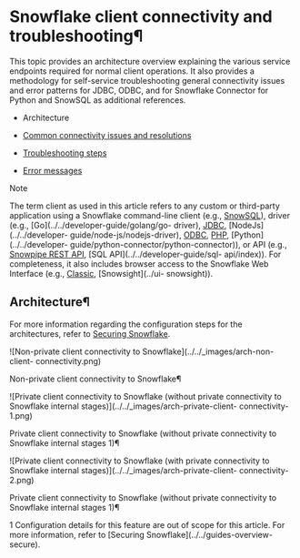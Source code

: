 # Snowflake client connectivity and troubleshooting¶

This topic provides an architecture overview explaining the various service
endpoints required for normal client operations. It also provides a
methodology for self-service troubleshooting general connectivity issues and
error patterns for JDBC, ODBC, and for Snowflake Connector for Python and
SnowSQL as additional references.

  * Architecture

  * [Common connectivity issues and resolutions](common-issues)

  * [Troubleshooting steps](troubleshooting-steps)

  * [Error messages](error-messages)

Note

The term client as used in this article refers to any custom or third-party
application using a Snowflake command-line client (e.g.,
[SnowSQL](../snowsql)), driver (e.g., [Go](../../developer-guide/golang/go-
driver), [JDBC](../../developer-guide/jdbc/jdbc), [NodeJs](../../developer-
guide/node-js/nodejs-driver), [ODBC](../../developer-guide/odbc/odbc),
[PHP](../../developer-guide/php-pdo/php-pdo-driver), [Python](../../developer-
guide/python-connector/python-connector)), or API (e.g., [Snowpipe REST
API](../data-load-snowpipe-rest-apis), [SQL API](../../developer-guide/sql-
api/index)). For completeness, it also includes browser access to the
Snowflake Web Interface (e.g., [Classic](../ui-using), [Snowsight](../ui-
snowsight)).

## Architecture¶

For more information regarding the configuration steps for the architectures,
refer to [Securing Snowflake](../../guides-overview-secure).

![Non-private client connectivity to Snowflake](../../_images/arch-non-client-
connectivity.png)

Non-private client connectivity to Snowflake¶

![Private client connectivity to Snowflake \(without private connectivity to
Snowflake internal stages\)](../../_images/arch-private-client-
connectivity-1.png)

Private client connectivity to Snowflake (without private connectivity to
Snowflake internal stages 1)¶

![Private client connectivity to Snowflake \(with private connectivity to
Snowflake internal stages\)](../../_images/arch-private-client-
connectivity-2.png)

Private client connectivity to Snowflake (without private connectivity to
Snowflake internal stages 1)¶

1 Configuration details for this feature are out of scope for this article.
For more information, refer to [Securing Snowflake](../../guides-overview-
secure).

